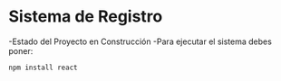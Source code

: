 <h1>Sistema de Registro</h1>
-Estado del Proyecto en Construcción
-Para ejecutar el sistema debes poner:

```npm install react```
